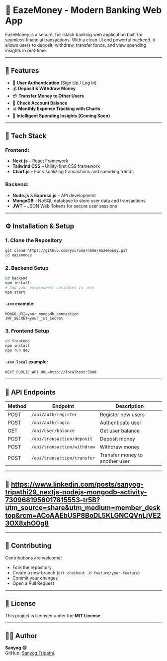 
# 💸 EazeMoney - Modern Banking Web App

EazeMoney is a secure, full-stack banking web application built for seamless financial transactions. With a clean UI and powerful backend, it allows users to deposit, withdraw, transfer funds, and view spending insights in real-time.

---

## 🚀 Features

- 🔐 **User Authentication** (Sign Up / Log In)
- 💰 **Deposit & Withdraw Money**
- 💳 **Transfer Money to Other Users**
- 🧾 **Check Account Balance**
- 📊 **Monthly Expense Tracking with Charts**
- 🧠 **Intelligent Spending Insights (Coming Soon)**

---

## 🧱 Tech Stack

### Frontend:
- **Next.js** – React Framework
- **Tailwind CSS** – Utility-first CSS framework
- **Chart.js** – For visualizing transactions and spending trends

### Backend:
- **Node.js** & **Express.js** – API development
- **MongoDB** – NoSQL database to store user data and transactions
- **JWT** – JSON Web Tokens for secure user sessions

---

## ⚙️ Installation & Setup

### 1. Clone the Repository
```bash
git clone https://github.com/yourusername/eazemoney.git
cd eazemoney
```

### 2. Backend Setup
```bash
cd backend
npm install
# Add your environment variables in .env
npm start
```

#### `.env` example:
```env
MONGO_URI=your_mongodb_connection
JWT_SECRET=your_jwt_secret
```

### 3. Frontend Setup
```bash
cd frontend
npm install
npm run dev
```

#### `.env.local` example:
```env
NEXT_PUBLIC_API_URL=http://localhost:5000
```

---

## 📡 API Endpoints

| Method | Endpoint                  | Description             |
|--------|---------------------------|-------------------------|
| POST   | `/api/auth/register`      | Register new users      |
| POST   | `/api/auth/login`         | Authenticate user       |
| GET    | `/api/user/balance`       | Get user balance        |
| POST   | `/api/transaction/deposit`| Deposit money           |
| POST   | `/api/transaction/withdraw` | Withdraw money        |
| POST   | `/api/transaction/transfer` | Transfer money to another user |

---

## 🔗 https://www.linkedin.com/posts/sanyog-tripathi29_nextjs-nodejs-mongodb-activity-7309681956017815553-tr5B?utm_source=share&utm_medium=member_desktop&rcm=ACoAAEbUSP8BoDL5KLGNCQVnLjVE23OX8xhO0g8
---

## 🤝 Contributing

Contributions are welcome!  
- Fork the repository
- Create a new branch (`git checkout -b feature/your-feature`)
- Commit your changes
- Open a Pull Request

---

## 🪪 License

This project is licensed under the **MIT License**.

---

## 🙋‍♂️ Author

**Sanyog 😊**  
GitHub: [Sanyog Tripathi](https://github.com/sanyog29).   

